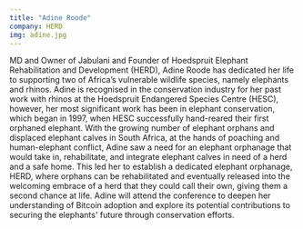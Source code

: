 ```yaml
---
title: "Adine Roode"
company: HERD
img: adine.jpg
---
```


MD and Owner of Jabulani and Founder of Hoedspruit Elephant Rehabilitation and Development (HERD), Adine Roode has dedicated her life to supporting two of Africa’s vulnerable wildlife species, namely elephants and rhinos. Adine is recognised in the conservation industry for her past work with rhinos at the Hoedspruit Endangered Species Centre (HESC), however, her most significant work has been in elephant conservation, which began in 1997, when HESC successfully hand-reared their first orphaned elephant. With the growing number of elephant orphans and displaced elephant calves in South Africa, at the hands of poaching and human-elephant conflict, Adine saw a need for an elephant orphanage that would take in, rehabilitate, and integrate elephant calves in need of a herd and a safe home. This led her to establish a dedicated elephant orphanage, HERD, where orphans can be rehabilitated and eventually released into the welcoming embrace of a herd that they could call their own, giving them a second chance at life. Adine will attend the conference to deepen her understanding of Bitcoin adoption and explore its potential contributions to securing the elephants' future through conservation efforts.
